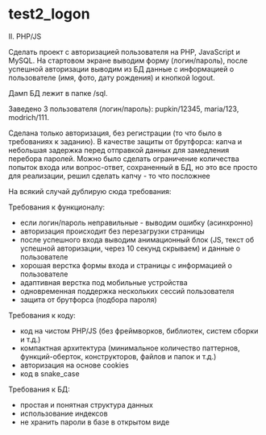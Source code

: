 # test2_logon

II. PHP/JS

Сделать проект с авторизацией пользователя на PHP, JavaScript и MySQL. На стартовом экране выводим форму (логин/пароль),
после успешной авторизации выводим из БД данные с информацией о пользователе (имя, фото, дату рождения) и кнопкой logout.

Дамп БД лежит в папке /sql.

Заведено 3 пользователя (логин/пароль): pupkin/12345, maria/123, modrich/111.

Сделана только авторизация, без регистрации (то что было в требованиях к заданию).
В качестве защиты от брутфорса: капча и небольшая задержка перед отправкой данных для замедления перебора паролей. Можно было сделать ограничение количества попыток входа или вопрос-ответ, сохраненный в БД, но это все просто для реализации, решил сделать капчу - то что посложнее

На всякий случай дублирую сюда требования:

Требования к функционалу:
- если логин/пароль неправильные - выводим ошибку (асинхронно)
- авторизация происходит без перезагрузки страницы
- после успешного входа выводим анимационный блок (JS, текст об успешной авторизации, через 10 секунд скрываем) и данные о пользователе
- хорошая верстка формы входа и страницы с информацией о пользователе
- адаптивная верстка под мобильные устройства
- одновременная поддержка нескольких сессий пользователя
- защита от брутфорса (подбора пароля)

Требования к коду:
- код на чистом PHP/JS (без фреймворков, библиотек, систем сборки и т.д.)
- компактная архитектура (минимальное количество паттернов, функций-оберток, конструкторов, файлов и папок и т.д.)
- авторизация на основе cookies
- код в snake_case

Требования к БД:
- простая и понятная структура данных
- использование индексов
- не хранить пароли в базе в открытом виде
